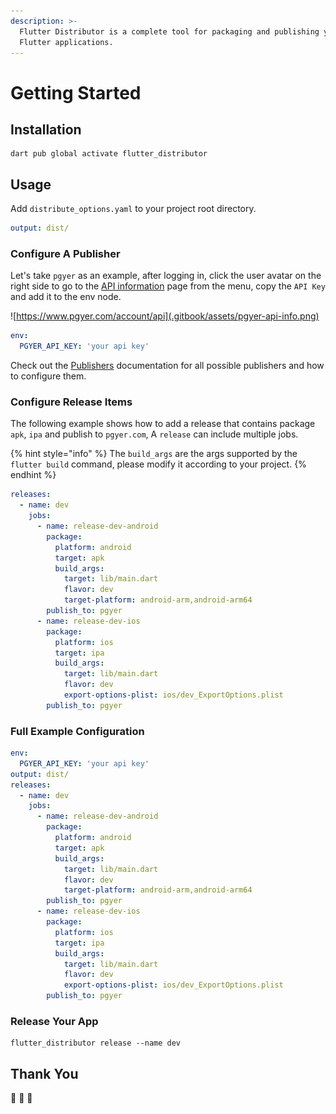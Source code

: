 ```yaml
---
description: >-
  Flutter Distributor is a complete tool for packaging and publishing your
  Flutter applications.
---
```


# Getting Started

## Installation

```
dart pub global activate flutter_distributor
```

## Usage

Add `distribute_options.yaml` to your project root directory.

```yaml
output: dist/
```

### Configure A Publisher

Let's take `pgyer` as an example, after logging in, click the user avatar on the right side to go to the [API information](https://www.pgyer.com/account/api) page from the menu, copy the `API Key` and add it to the env node.

![https://www.pgyer.com/account/api](.gitbook/assets/pgyer-api-info.png)

```yaml
env:
  PGYER_API_KEY: 'your api key'
```

Check out the [Publishers](configuration/publishers/) documentation for all possible publishers and how to configure them.

### Configure Release Items

The following example shows how to add a release that contains package `apk`, `ipa` and publish to `pgyer.com`, A `release` can include multiple jobs.

{% hint style="info" %}
The `build_args` are the args supported by the `flutter build` command, please modify it according to your project.
{% endhint %}

```yaml
releases:
  - name: dev
    jobs:
      - name: release-dev-android
        package:
          platform: android
          target: apk
          build_args:
            target: lib/main.dart
            flavor: dev
            target-platform: android-arm,android-arm64
        publish_to: pgyer
      - name: release-dev-ios
        package:
          platform: ios
          target: ipa
          build_args:
            target: lib/main.dart
            flavor: dev
            export-options-plist: ios/dev_ExportOptions.plist
        publish_to: pgyer
```

### Full Example Configuration

```yaml
env:
  PGYER_API_KEY: 'your api key'
output: dist/
releases:
  - name: dev
    jobs:
      - name: release-dev-android
        package:
          platform: android
          target: apk
          build_args:
            target: lib/main.dart
            flavor: dev
            target-platform: android-arm,android-arm64
        publish_to: pgyer
      - name: release-dev-ios
        package:
          platform: ios
          target: ipa
          build_args:
            target: lib/main.dart
            flavor: dev
            export-options-plist: ios/dev_ExportOptions.plist
        publish_to: pgyer
```

### Release Your App

```
flutter_distributor release --name dev
```

## Thank You

🎉 🎉 🎉
